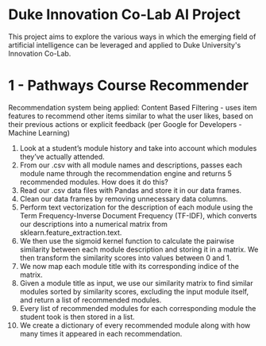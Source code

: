 # Duke Innovation Co-Lab AI Project 
This project aims to explore the various ways in which the emerging field of artificial intelligence can be leveraged and applied to Duke University's Innovation Co-Lab. 
# 1 - Pathways Course Recommender 
Recommendation system being applied: Content Based Filtering - uses item features to recommend other items similar to what the user likes, based on their previous actions or explicit feedback (per Google for Developers - Machine Learning)

1. Look at a student’s module history and take into account which modules they’ve actually attended.
2. From our .csv with all module names and descriptions, passes each module name through the recommendation engine and returns 5 recommended modules. How does it do this? 
3. Read our .csv data files with Pandas and store it in our data frames.
4. Clean our data frames by removing unnecessary data columns.
5. Perform text vectorization for the description of each module using the Term Frequency-Inverse Document Frequency (TF-IDF), which converts our descriptions into a numerical matrix from sklearn.feature_extraction.text.
6. We then use the sigmoid kernel function to calculate the pairwise similarity between each module description and storing it in a matrix. We then transform the similarity scores into values between 0 and 1. 
7. We now map each module title with its corresponding indice of the matrix. 
8. Given a module title as input, we use our similarity matrix to find similar modules sorted by similarity scores, excluding the input module itself, and return a list of recommended modules. 
9. Every list of recommended modules for each corresponding module the student took is then stored in a list. 
10. We create a dictionary of every recommended module along with how many times it appeared in each recommendation.


